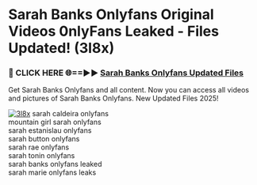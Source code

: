 # Sarah Banks Onlyfans Original Videos 0nlyFans Leaked - Files Updated! (3l8x)

<h3>🔴 CLICK HERE 🌐==►► <a href="https://hetstrat.blog/NMqPAm" rel="nofollow">Sarah Banks Onlyfans Updated Files</a></h3>

Get Sarah Banks Onlyfans and all content. Now you can access all videos and pictures of Sarah Banks Onlyfans. New Updated Files 2025!

[![3l8x](https://i.imgur.com/K7sEzmb.gif)](https://hetstrat.blog/NMqPAm)
sarah caldeira onlyfans<br>
mountain girl sarah onlyfans<br>
sarah estanislau onlyfans<br>
sarah button onlyfans<br>
sarah rae onlyfans<br>
sarah tonin onlyfans<br>
sarah banks onlyfans leaked<br>
sarah marie onlyfans leaks